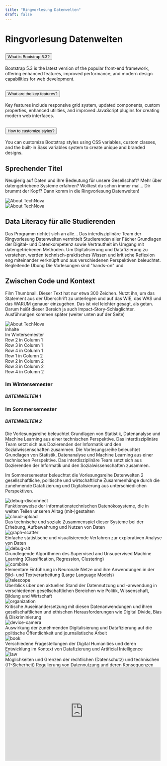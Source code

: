 ```yaml
---
title: "Ringvorlesung Datenwelten"
draft: false
---
```


# Ringvorlesung Datenwelten

<div class="container py-5">
    <div class="accordion custom-accordion" id="modernAccordion">
        <!-- Accordion Item 1 -->
        <div class="accordion-item">
            <h2 class="accordion-header">
                <button class="accordion-button" type="button" data-bs-toggle="collapse" data-bs-target="#collapseOne" aria-expanded="true" aria-controls="collapseOne">
                        What is Bootstrap 5.3?
                    </button>
            </h2>
            <div id="collapseOne" class="accordion-collapse collapse show" data-bs-parent="#modernAccordion">
                <div class="accordion-body">
                    Bootstrap 5.3 is the latest version of the popular front-end framework, offering enhanced features,
                    improved performance, and modern design capabilities for web development.
                </div>
            </div>
        </div>
        <!-- Accordion Item 2 -->
        <div class="accordion-item">
            <h2 class="accordion-header">
                <button class="accordion-button collapsed" type="button" data-bs-toggle="collapse" data-bs-target="#collapseTwo" aria-expanded="false" aria-controls="collapseTwo">
                        What are the key features?
                    </button>
            </h2>
            <div id="collapseTwo" class="accordion-collapse collapse" data-bs-parent="#modernAccordion">
                <div class="accordion-body">
                    Key features include responsive grid system, updated components, custom properties, enhanced
                    utilities, and improved JavaScript plugins for creating modern web interfaces.
                </div>
            </div>
        </div>
        <!-- Accordion Item 3 -->
        <div class="accordion-item">
            <h2 class="accordion-header">
                <button class="accordion-button collapsed" type="button" data-bs-toggle="collapse" data-bs-target="#collapseThree" aria-expanded="false" aria-controls="collapseThree">
                        How to customize styles?
                    </button>
            </h2>
            <div id="collapseThree" class="accordion-collapse collapse" data-bs-parent="#modernAccordion">
                <div class="accordion-body">
                    You can customize Bootstrap styles using CSS variables, custom classes, and the built-in Sass
                    variables system to create unique and branded designs.
                </div>
            </div>
        </div>
    </div>
</div>


<section id="about" class="py-5 bg-light">
    <div class="container px-4 px-lg-5">
        <div class="row gx-4 gx-lg-5 align-items-center">
            <div class="col-lg-6">
                <h2 class="fw-bolder mb-4">Sprechender Titel</h2>
                <p class="lead mb-4">Neugierig auf Daten und ihre Bedeutung für unsere Gesellschaft? Mehr über datengetriebene Systeme erfahren? Wolltest du schon immer mal... Dir brummt der Kopf? Dann komm in die Ringvorlesung Datenwelten!</p>
            </div>
            <div class="col-lg-6 pt-4">
                <img src="https://images.unsplash.com/photo-1485827404703-89b55fcc595e?crop=entropy&cs=tinysrgb&fit=max&fm=jpg&ixid=M3w0NzEyNjZ8MHwxfHNlYXJjaHw1fHx0ZWNofGVufDB8MHx8fDE3Mjk1MDg5OTV8MA&ixlib=rb-4.0.3&q=80&w=1080" alt="About TechNova" class="img-fluid rounded">
            </div>
        </div>
    </div>
</section>

<section id="about" class="py-5 bg-light">
    <div class="container px-4 px-lg-5">
        <div class="row gx-4 gx-lg-5 align-items-center">
            <div class="col-lg-6 pt-4">
                <img src="https://images.unsplash.com/photo-1485827404703-89b55fcc595e?crop=entropy&cs=tinysrgb&fit=max&fm=jpg&ixid=M3w0NzEyNjZ8MHwxfHNlYXJjaHw1fHx0ZWNofGVufDB8MHx8fDE3Mjk1MDg5OTV8MA&ixlib=rb-4.0.3&q=80&w=1080" alt="About TechNova" class="img-fluid rounded">
            </div>
            <div class="col-lg-6">
                <h2 class="fw-bolder mb-4">Data Literacy für alle Studierenden</h2>
                <p class="lead mb-4">Das Programm richtet sich an alle...
        Das interdisziplinäre Team der Ringvorlesung Datenwelten vermittelt Studierenden aller Fächer Grundlagen der Digital- und Datenkompetenz sowie Vertrautheit im Umgang mit datengetriebenen Methoden. Um Digitalisierung und Datafizierung zu verstehen, werden technisch-praktisches Wissen und kritische Reflexion eng miteinander verknüpft und aus verschiedenen Perspektiven beleuchtet.
        Begleitende Übung
        Die Vorlesungen sind "hands-on" und</p>
            </div>
        </div>
    </div>
</section>

<section id="about" class="py-5 bg-light">
    <div class="container px-4 px-lg-5">
        <div class="row gx-4 gx-lg-5 align-items-center">
            <div class="col-lg-6">
                <h2 class="fw-bolder mb-4">Zwischen Code und Kontext</h2>
                <p class="lead mb-4">Film Thumbnail. Dieser Text hat nur etwa 300 Zeichen. Nutzt ihn, um das Statement aus der Überschrift zu unterlegen und auf das WIE, das WAS und das WARUM genauer einzugehen. Das ist viel leichter gesagt, als getan. Darum heißt dieser Bereich ja auch Impact-Story-Schlaglichter. Ausführungen kommen später (weiter unten auf der Seite)</p>
            </div>
            <div class="col-lg-6 pt-4">
                <img src="https://images.unsplash.com/photo-1485827404703-89b55fcc595e?crop=entropy&cs=tinysrgb&fit=max&fm=jpg&ixid=M3w0NzEyNjZ8MHwxfHNlYXJjaHw1fHx0ZWNofGVufDB8MHx8fDE3Mjk1MDg5OTV8MA&ixlib=rb-4.0.3&q=80&w=1080" alt="About TechNova" class="img-fluid rounded">
            </div>
        </div>
    </div>
</section>


<div class="content-section">
    <div class="divider">
        <div class="divider-text">
            <span>Inhalte</span>
        </div>
    </div>
</div>

<div class="container">
        <div class="row">
            <div class="col-md-6 column-container">
                <div class="row row-centered">
                    <div class="col text-center">Im Wintersemester</div>
                </div>
                <div class="row row-centered">
                    <div class="col text-center">Row 2 in Column 1</div>
                </div>
                <div class="row row-centered">
                    <div class="col text-center">Row 3 in Column 1</div>
                </div>
                <div class="row row-centered">
                    <div class="col text-center">Row 4 in Column 1</div>
                </div>
            </div>
            <div class="col-md-6 column-container">
                <div class="row row-centered">
                    <div class="col text-center">Row 1 in Column 2</div>
                </div>
                <div class="row row-centered">
                    <div class="col text-center">Row 2 in Column 2</div>
                </div>
                <div class="row row-centered">
                    <div class="col text-center">Row 3 in Column 2</div>
                </div>
                <div class="row row-centered">
                    <div class="col text-center">Row 4 in Column 2</div>
                </div>
            </div>
        </div>
    </div>



<div class="container">
  <div class="row align-items-center mb-4">
    <div class="col-md-6">
      <h3 class="h3">Im Wintersemester</h3>
      <h5 class="h5">DATENWELTEN 1</h5>
    </div>
    <div class="col-md-6">
      <h3 class="h3">Im Sommersemester</h3>
      <h5 class="h5">DATENWELTEN 2</h5>
    </div>
  </div>
  <div class="row align-items-center mb-4">
    <div class="col-md-6">
      <p class="fs-5">
        Die Vorlesungsreihe beleuchtet Grundlagen von Statistik, Datenanalyse und Machine Learning aus einer technischen Perspektive.
        Das interdisziplinäre Team setzt sich aus Dozierenden der Informatik und den Sozialwissenschaften zusammen.
        Die Vorlesungsreihe beleuchtet Grundlagen von Statistik, Datenanalyse und Machine Learning aus einer technischen Perspektive.
        Das interdisziplinäre Team setzt sich aus Dozierenden der Informatik und den Sozialwissenschaften zusammen.
      </p>
    </div>
    <div class="col-md-6">
      <p class="fs-5">
        Im Sommersemester beleuchtet die Vorlesungsreihe Datenwelten 2 gesellschaftliche, politische und wirtschaftliche Zusammenhänge durch die zunehmende Datafizierung und Digitalisierung aus unterschiedlichen Perspektiven.
      </p>
    </div>
  </div>
  <div class="row align-items-center">
    <div class="col-md-6">
      <div class="list-unstyled">
        <div class="d-flex align-items-center mb-2">
          <div class="me-2">
            <img src="/icons/codicons/debug-disconnect.svg" alt="debug-disconnect"">
          </div>
          <div>
            Funktionsweise der informationstechnischen Datenökosysteme, die in weiten Teilen unseren Alltag (mit-)gestalten
          </div>
        </div>
        <div class="d-flex align-items-center mb-2">
          <div class="me-2">
            <img src="/icons/codicons/cloud-upload.svg" alt="cloud-upload">
          </div>
          <div>
            Das technische und soziale Zusammenspiel dieser Systeme bei der Erhebung, Aufbewahrung und Nutzen von Daten
          </div>
        </div>
        <div class="d-flex align-items-center mb-2">
          <div class="me-2">
            <img src="/icons/codicons/graph-scatter.svg" alt="graph-scatter">
          </div>
          <div>
            Einfache statistische und visualisierende Verfahren zur explorativen Analyse von Daten
          </div>
        </div>
        <div class="d-flex align-items-center mb-2">
          <div class="me-2">
            <img src="/icons/codicons/debug-alt.svg" alt="debug-alt">
          </div>
          <div>
            Grundlegende Algorithmen des Supervised and Unsupervised Machine Learning (Classification, Regression, Clustering)
          </div>
        </div>
        <div class="d-flex align-items-center mb-2">
          <div class="me-2">
            <img src="/icons/codicons/combine.svg" alt="combine">
          </div>
          <div>
            Elementare Einführung in Neuronale Netze und ihre Anwendungen in der Bild- und Textverarbeitung (Large Language Models)
          </div>
        </div>
      </div>
    </div>
    <div class="col-md-6">
      <div class="list-unstyled">
        <div class="d-flex align-items-center mb-2">
          <div class="me-2">
            <img src="/icons/codicons/telescope.svg" alt="telescope">
          </div>
          <div>
            Überblick über den aktuellen Stand der Datennutzung und -anwendung in verschiedenen gesellschaftlichen Bereichen wie Politik, Wissenschaft, Bildung und Wirtschaft
          </div>
        </div>
        <div class="d-flex align-items-center mb-2">
          <div class="me-2">
            <img src="/icons/codicons/organization.svg" alt="organization" class="icon-medium">
          </div>
          <div>
            Kritische Auseinandersetzung mit diesen Datenanwendungen und ihren gesellschaftlichen und ethischen Herausforderungen wie Digital Divide, Bias & Diskriminierung
          </div>
        </div>
        <div class="d-flex align-items-center mb-2">
          <div class="me-2">
            <img src="/icons/codicons/device-camera.svg" alt="device-camera" class="icon-medium">
          </div>
          <div>
            Auswirkung der zunehmenden Digitalisierung und Datafizierung auf die politische Öffentlichkeit und journalistische Arbeit
          </div>
        </div>
        <div class="d-flex align-items-center mb-2">
          <div class="me-2">
            <img src="/icons/codicons/book.svg" alt="book" class="icon-medium">
          </div>
          <div>
            Verschiedene Fragestellungen der Digital Humanities und deren Entwicklung im Kontext von Datafizierung und Artificial Intelligence
          </div>
        </div>
        <div class="d-flex align-items-center mb-2">
          <div class="me-2">
            <img src="/icons/codicons/law.svg" alt="law" class="icon-medium">
          </div>
          <div>
            Möglichkeiten und Grenzen der rechtlichen (Datenschutz) und technischen (IT-Sicherheit) Regulierung von Datennutzung und deren Konsequenzen
          </div>
        </div>
      </div>
    </div>
  </div>
  <div class="row align-items-center mb-4">
    <div class="col-md-6">
      <iframe
        src='https://lecture2go.uni-hamburg.de/o/iframe/?obj=71422&series=true'
        title='Datenwelten II: Reflexion der Datenwelten'
        frameborder='0'
        width='500'
        height='300'
        allowfullscreen>
      </iframe>
    </div>
  </div>
</div>